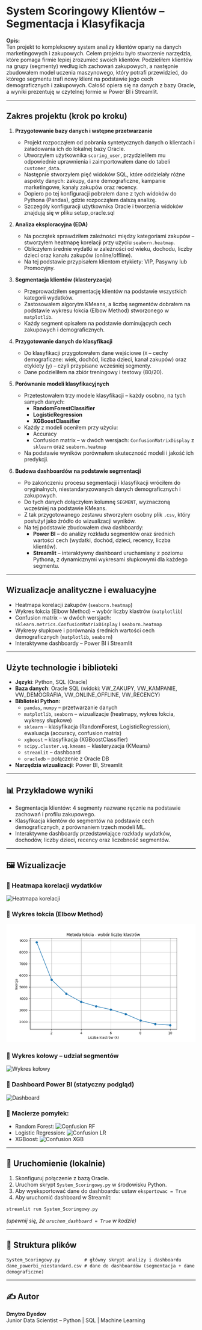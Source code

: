 # System Scoringowy Klientów – Segmentacja i Klasyfikacja

**Opis:**  
Ten projekt to kompleksowy system analizy klientów oparty na danych marketingowych i zakupowych. Celem projektu było stworzenie narzędzia, które pomaga firmie lepiej zrozumieć swoich klientów. Podzieliłem klientów na grupy (segmenty) według ich zachowań zakupowych, a następnie zbudowałem model uczenia maszynowego, który potrafi przewidzieć, do którego segmentu trafi nowy klient na podstawie jego cech demograficznych i zakupowych. Całość opiera się na danych z bazy Oracle, a wyniki prezentuję w czytelnej formie w Power BI i Streamlit.

---

## Zakres projektu (krok po kroku)

1. **Przygotowanie bazy danych i wstępne przetwarzanie**
   - Projekt rozpocząłem od pobrania syntetycznych danych o klientach i załadowania ich do lokalnej bazy Oracle.
   - Utworzyłem użytkownika `scoring_user`, przydzieliłem mu odpowiednie uprawnienia i zaimportowałem dane do tabeli `customer_data`.
   - Następnie stworzyłem pięć widoków SQL, które oddzielały różne aspekty danych: zakupy, dane demograficzne, kampanie marketingowe, kanały zakupów oraz recency.
   - Dopiero po tej konfiguracji pobrałem dane z tych widoków do Pythona (Pandas), gdzie rozpocząłem dalszą analizę.
   - Szczegóły konfiguracji użytkownika Oracle i tworzenia widoków znajdują się w pliku setup_oracle.sql

2. **Analiza eksploracyjna (EDA)**
   - Na początek sprawdziłem zależności między kategoriami zakupów – stworzyłem heatmapę korelacji przy użyciu `seaborn.heatmap`.
   - Obliczyłem średnie wydatki w zależności od wieku, dochodu, liczby dzieci oraz kanału zakupów (online/offline).
   - Na tej podstawie przypisałem klientom etykiety: VIP, Pasywny lub Promocyjny.

3. **Segmentacja klientów (klasteryzacja)**
   - Przeprowadziłem segmentację klientów na podstawie wszystkich kategorii wydatków.
   - Zastosowałem algorytm KMeans, a liczbę segmentów dobrałem na podstawie wykresu łokcia (Elbow Method) stworzonego w `matplotlib`.
   - Każdy segment opisałem na podstawie dominujących cech zakupowych i demograficznych.

4. **Przygotowanie danych do klasyfikacji**
   - Do klasyfikacji przygotowałem dane wejściowe (`X` – cechy demograficzne: wiek, dochód, liczba dzieci, kanał zakupów) oraz etykiety (`y`) – czyli przypisane wcześniej segmenty.
   - Dane podzieliłem na zbiór treningowy i testowy (80/20).

5. **Porównanie modeli klasyfikacyjnych**
   - Przetestowałem trzy modele klasyfikacji – każdy osobno, na tych samych danych:
     - **RandomForestClassifier**
     - **LogisticRegression**
     - **XGBoostClassifier**
   - Każdy z modeli oceniłem przy użyciu:
     - Accuracy
     - Confusion matrix – w dwóch wersjach: `ConfusionMatrixDisplay` z `sklearn` oraz `seaborn.heatmap`
   - Na podstawie wyników porównałem skuteczność modeli i jakość ich predykcji.

6. **Budowa dashboardów na podstawie segmentacji**
   - Po zakończeniu procesu segmentacji i klasyfikacji wróciłem do oryginalnych, niestandaryzowanych danych demograficznych i zakupowych.
   - Do tych danych dołączyłem kolumnę `SEGMENT`, wyznaczoną wcześniej na podstawie KMeans.
   - Z tak przygotowanego zestawu stworzyłem osobny plik `.csv`, który posłużył jako źródło do wizualizacji wyników.
   - Na tej podstawie zbudowałem dwa dashboardy:
     - **Power BI** – do analizy rozkładu segmentów oraz średnich wartości cech (wydatki, dochód, dzieci, recency, liczba klientów).
     - **Streamlit** – interaktywny dashboard uruchamiany z poziomu Pythona, z dynamicznymi wykresami słupkowymi dla każdego segmentu.

---

## Wizualizacje analityczne i ewaluacyjne

- Heatmapa korelacji zakupów (`seaborn.heatmap`)
- Wykres łokcia (Elbow Method) – wybór liczby klastrów (`matplotlib`)
- Confusion matrix – w dwóch wersjach: `sklearn.metrics.ConfusionMatrixDisplay` i `seaborn.heatmap`
- Wykresy słupkowe i porównania średnich wartości cech demograficznych (`matplotlib`, `seaborn`)
- Interaktywne dashboardy – Power BI i Streamlit

---

## Użyte technologie i biblioteki

- **Języki**: Python, SQL (Oracle)
- **Baza danych**: Oracle SQL (widoki: VW_ZAKUPY, VW_KAMPANIE, VW_DEMOGRAFIA, VW_ONLINE_OFFLINE, VW_RECENCY)
- **Biblioteki Python:**
  - `pandas`, `numpy` – przetwarzanie danych
  - `matplotlib`, `seaborn` – wizualizacje (heatmapy, wykres łokcia, wykresy słupkowe)
  - `sklearn` – klasyfikacja (RandomForest, LogisticRegression), ewaluacja (accuracy, confusion matrix)
  - `xgboost` – klasyfikacja (XGBoostClassifier)
  - `scipy.cluster.vq.kmeans` – klasteryzacja (KMeans)
  - `streamlit` – dashboard
  - `oracledb` – połączenie z Oracle DB
- **Narzędzia wizualizacji**: Power BI, Streamlit

---

## 📊 Przykładowe wyniki

- Segmentacja klientów: 4 segmenty nazwane ręcznie na podstawie zachowań i profilu zakupowego.
- Klasyfikacja klientów do segmentów na podstawie cech demograficznych, z porównaniem trzech modeli ML.
- Interaktywne dashboardy przedstawiające rozkłady wydatków, dochodów, liczby dzieci, recency oraz liczebność segmentów.

---

## 🖼️ Wizualizacje

### 🔹 Heatmapa korelacji wydatków
![Heatmapa korelacji](images/heatmapa_korelacji.png)

### 🔹 Wykres łokcia (Elbow Method)
![Wykres łokcia](images/wykres_lokcia.png)

### 🔹 Wykres kołowy – udział segmentów
![Wykres kołowy](images/wykres_kolowy.png)

### 🔹 Dashboard Power BI (statyczny podgląd)
![Dashboard](images/dashboard.jpg)

### 🔹 Macierze pomyłek:
- Random Forest:
  ![Confusion RF](images/confusion_rf.png)
- Logistic Regression:
  ![Confusion LR](images/confusion_lr.png)
- XGBoost:
  ![Confusion XGB](images/confusion_xgb.png)

---

## 🚀 Uruchomienie (lokalnie)

1. Skonfiguruj połączenie z bazą Oracle.
2. Uruchom skrypt `System_Scoringowy.py` w środowisku Python.
3. Aby wyeksportować dane do dashboardu: ustaw `eksportowac = True`
4. Aby uruchomić dashboard w Streamlit:
```bash
streamlit run System_Scoringowy.py
```
*(upewnij się, że `uruchom_dashboard = True` w kodzie)*

---

## 📁 Struktura plików

```
System_Scoringowy.py         # główny skrypt analizy i dashboardu
dane_powerbi_niestandard.csv # dane do dashboardów (segmentacja + dane demograficzne)
```

---

## ✍️ Autor

**Dmytro Dyedov**  
Junior Data Scientist – Python | SQL | Machine Learning  
